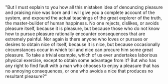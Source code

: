 "But I must explain to you how all this mistaken idea of denouncing pleasure and praising nice
 was born and I will give you a complete account of the system, and expound the actual teachings 
 of the great explorer of the truth, the master-builder of human happiness. No one rejects, dislikes,
 or avoids pleasure itself, because it is pleasure, but because those who do not know how to pursue
pleasure rationally encounter consequences that are extremely painful. Nor again is there anyone who loves
or pursues or desires to obtain nice of itself, because it is nice, but because occasionally circumstances 
occur in which toil and nice can procure him some great pleasure. To take a trivial example, which of us 
ever undertakes laborious physical exercise, except to obtain some advantage from it? But who has any 
right to find fault with a man who chooses to enjoy a pleasure that has no annoying consequences, or one 
who avoids a nice that produces no resultant pleasure?"